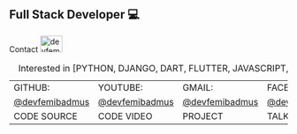 <h2>Full Stack Developer 💻 </h2>


Contact
<a href="https://twitter.com/devfemibadmus" target="_blank">
<img src="https://abs.twimg.com/favicons/twitter.2.ico" alt="devfemibadmus" height="30" width="40" />
</a>
<table> <caption>Interested in [PYTHON, DJANGO, DART, FLUTTER, JAVASCRIPT, HTML, CSS, SECURITY] follow us</caption> <tr> <td>GITHUB:</td> <td>YOUTUBE:</td> <td>GMAIL:</td> <td>FACEBOOK:</td> <td>INSTAGRAM:</td> </tr> <tr> <td><a href="https://github.com/devfemibadmus">@devfemibadmus</a></td> <td><a href="https://www.youtube.com/channel/UCelbvkWLSOj8eQjDd79ZN9g">@devfemibadmus</a></td> <td><a href="mailto: devfemibadmus@gmail.com">@devfemibadmus</a></td> <td><a href="https://facebook.com/devfemibadmustv">@devfemibadmustv</a></td> <td><a href="https://instagram.com/devfemibadmus">@devfemibadmus</a></td> </tr> <tr> <td>CODE SOURCE</td> <td>CODE VIDEO</td> <td>PROJECT</td> <td>TALK TECH</td> <td>NEWS/MEME</td> </tr> </table>

